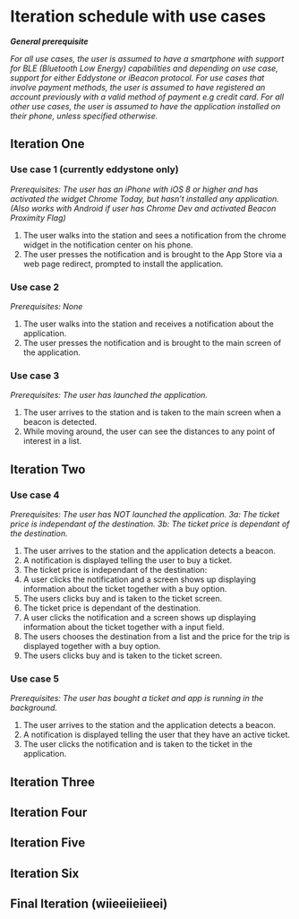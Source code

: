 # Iteration schedule with use cases
_**General prerequisite**_

_For all use cases, the user is assumed to have a smartphone with support for BLE (Bluetooth Low Energy) capabilities and depending on use case, support for either Eddystone or iBeacon protocol._
_For use cases that involve payment methods, the user is assumed to have registered an account previously with a valid method of payment e.g credit card. For all other use cases, the user is assumed to have the application installed on their phone, unless specified otherwise._

## Iteration One

### Use case 1 (currently eddystone only)

_Prerequisites: The user has an iPhone with iOS 8 or higher and has activated the widget Chrome Today, but hasn’t installed any application. (Also works with Android if user has Chrome Dev and activated Beacon Proximity Flag)_

1. The user walks into the station and sees a notification from the chrome widget in the notification center on his phone.
2. The user presses the notification and is brought to the App Store via a web page redirect, prompted to install the application.

### Use case 2

_Prerequisites: None_

1. The user walks into the station and receives a notification about the application.
2. The user presses the notification and is brought to the main screen of the application.

### Use case 3

_Prerequisites: The user has launched the application._

1. The user arrives to the station and is taken to the main screen when a beacon is detected.
2. While moving around, the user can see the distances to any point of interest in a list.

## Iteration Two

### Use case 4

_Prerequisites: The user has NOT launched the application. 3a: The ticket price is independant of the destination. 3b: The ticket price is dependant of the destination._

1. The user arrives to the station and the application detects a beacon.
2. A notification is displayed telling the user to buy a ticket.
3. The ticket price is independant of the destination:
  1. A user clicks the notification and a screen shows up displaying information about the ticket together with a buy option.
  2. The users clicks buy and is taken to the ticket screen.
4. The ticket price is dependant of the destination.
  1. A user clicks the notification and a screen shows up displaying information about the ticket together with a input field.
  2. The users chooses the destination from a list and the price for the trip is displayed together with a buy option.
  3. The users clicks buy and is taken to the ticket screen.


### Use case 5

_Prerequisites: The user has bought a ticket and app is running in the background._

1. The user arrives to the station and the application detects a beacon.
2. A notification is displayed telling the user that they have an active ticket.
3. The user clicks the notification and is taken to the ticket in the application.

## Iteration Three

## Iteration Four

## Iteration Five

## Iteration Six

## Final Iteration (wiieeiieiieei)
